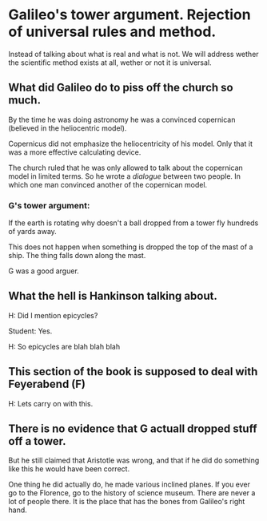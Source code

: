 # Galileo's tower argument. Rejection of universal rules and method.

Instead of talking about what is real and what is not. We will address
wether the scientific method exists at all, wether or not it is
universal.

## What did Galileo do to piss off the church so much.

By the time he was doing astronomy he was a convinced copernican
(believed in the heliocentric model). 

Copernicus did not emphasize the heliocentricity of his model. Only that
it was a more effective calculating device. 

The church ruled that he was only allowed to talk about the copernican
model in limited terms. So he wrote a *dialogue* between two people. In
which one man convinced another of the copernican model.

### G's tower argument:
If the earth is rotating why doesn't a ball dropped from a tower fly
hundreds of yards away. 

This does not happen when something is dropped the top of the mast of a
ship. The thing falls down along the mast. 

G was a good arguer.

## What the hell is Hankinson talking about.

H: Did I mention epicycles?

Student: Yes.

H: So epicycles are blah blah blah

## This section of the book is supposed to deal with Feyerabend (F)

H: Lets carry on with this.

## There is no evidence that G actuall dropped stuff off a tower.

But he still claimed that Aristotle was wrong, and that if he did do
something like this he would have been correct.

One thing he did actually do, he made various inclined planes. If you
ever go to the Florence, go to the history of science museum. There are
never a lot of people there. It is the place that has the bones from
Galileo's right hand. 
